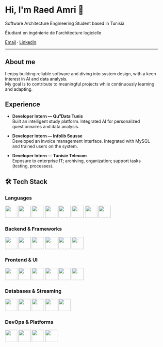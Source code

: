 # Hi, I'm Raed Amri 👋

Software Architecture Engineering Student based in Tunisia

Étudiant en ingénierie de l'architecture logicielle

[Email](amriraed826@gmail.com) · [LinkedIn](https://www.linkedin.com/in/raed-amri-0a14892b5/) 

---

## About me
I enjoy building reliable software and diving into system design, with a keen interest in AI and data analysis.  
My goal is to contribute to meaningful projects while continuously learning and adapting.


## Experience
- **Developer Intern — Qu²Data Tunis**  
  Built an intelligent study platform. Integrated AI for personalized questionnaires and data analysis.  

- **Developer Intern — Infolib Sousse**  
  Developed an invoice management interface. Integrated with MySQL and trained users on the system.  

- **Developer Intern — Tunisie Telecom**  
  Exposure to enterprise IT; archiving, organization; support tasks (testing, processes).


## 🛠 Tech Stack  

### Languages  
<p>
  <img src="https://cdn.jsdelivr.net/gh/devicons/devicon/icons/java/java-original.svg" width="40"/>  
  <img src="https://cdn.jsdelivr.net/gh/devicons/devicon/icons/python/python-original.svg" width="40"/> 
  <img src="https://cdn.jsdelivr.net/gh/devicons/devicon/icons/javascript/javascript-original.svg" width="40"/>  
  <img src="https://cdn.jsdelivr.net/gh/devicons/devicon/icons/typescript/typescript-original.svg" width="40"/>  
  <img src="https://cdn.jsdelivr.net/gh/devicons/devicon/icons/c/c-original.svg" width="40"/>  
  <img src="https://cdn.jsdelivr.net/gh/devicons/devicon/icons/cplusplus/cplusplus-original.svg" width="40"/>  
  <img src="https://cdn.jsdelivr.net/gh/devicons/devicon/icons/csharp/csharp-original.svg" width="40"/>  
  <img src="https://cdn.jsdelivr.net/gh/devicons/devicon/icons/php/php-original.svg" width="40"/>  
</p>

### Backend & Frameworks  
<p>
  <img src="https://cdn.jsdelivr.net/gh/devicons/devicon/icons/nodejs/nodejs-original.svg" width="40"/>  
  <img src="https://cdn.jsdelivr.net/gh/devicons/devicon/icons/spring/spring-original.svg" width="40"/>  
  <img src="https://cdn.jsdelivr.net/gh/devicons/devicon/icons/dotnetcore/dotnetcore-original.svg" width="40"/>  
  <img src="https://cdn.jsdelivr.net/gh/devicons/devicon/icons/laravel/laravel-plain.svg" width="40"/>  
  <img src="https://cdn.jsdelivr.net/gh/devicons/devicon/icons/symfony/symfony-original.svg" width="40"/>  
  <img src="https://cdn.jsdelivr.net/gh/devicons/devicon/icons/flask/flask-original.svg" width="40"/>  
</p>


### Frontend & UI  
<p>
  <img src="https://cdn.jsdelivr.net/gh/devicons/devicon/icons/vuejs/vuejs-original.svg" width="40"/>  
  <img src="https://cdn.jsdelivr.net/gh/devicons/devicon/icons/angularjs/angularjs-original.svg" width="40"/>  
  <img src="https://cdn.jsdelivr.net/gh/devicons/devicon/icons/bootstrap/bootstrap-original.svg" width="40"/>  
  <img src="https://cdn.jsdelivr.net/gh/devicons/devicon/icons/css3/css3-original.svg" width="40"/>  
  <img src="https://cdn.jsdelivr.net/gh/devicons/devicon/icons/html5/html5-original.svg" width="40"/>  
  <img src="https://cdn.jsdelivr.net/gh/devicons/devicon/icons/qt/qt-original.svg" width="40"/>  
</p>


### Databases & Streaming  
<p>
  <img src="https://cdn.jsdelivr.net/gh/devicons/devicon/icons/mongodb/mongodb-original.svg" width="40"/>  
  <img src="https://cdn.jsdelivr.net/gh/devicons/devicon/icons/mysql/mysql-original.svg" width="40"/>  
  <img src="https://cdn.jsdelivr.net/gh/devicons/devicon/icons/postgresql/postgresql-original.svg" width="40"/>  
  <img src="https://cdn.jsdelivr.net/gh/devicons/devicon/icons/oracle/oracle-original.svg" width="40"/>  
  <img src="https://cdn.jsdelivr.net/gh/devicons/devicon/icons/apachekafka/apachekafka-original.svg" width="40"/>  
</p>

### DevOps & Platforms  
<p>
  <img src="https://cdn.jsdelivr.net/gh/devicons/devicon/icons/azure/azure-original.svg" width="40"/>  
  <img src="https://cdn.jsdelivr.net/gh/devicons/devicon/icons/docker/docker-original.svg" width="40"/>  
  <img src="https://cdn.jsdelivr.net/gh/devicons/devicon/icons/linux/linux-original.svg" width="40"/>  
  <img src="https://cdn.jsdelivr.net/gh/devicons/devicon/icons/git/git-original.svg" width="40"/>  
</p>





